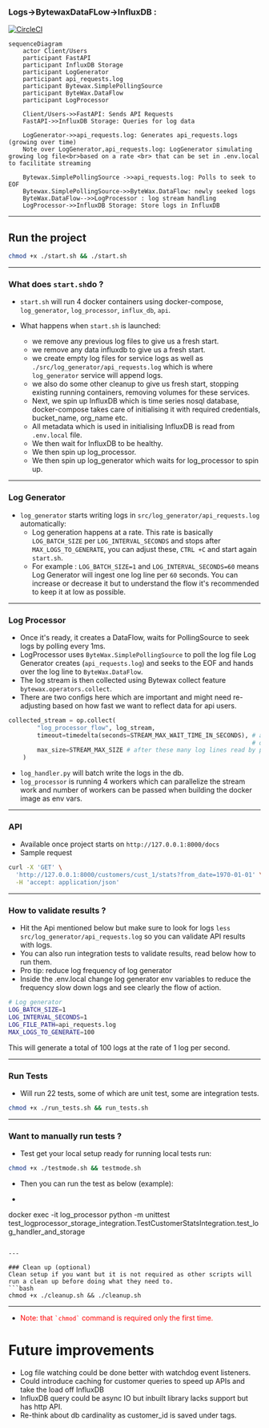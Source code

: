 ### Logs->BytewaxDataFLow->InfluxDB :
[![CircleCI](https://dl.circleci.com/status-badge/img/circleci/9zWYBESC2GpoCp5xDEXCRq/YUvD74ity3tinAomZ6Lpke/tree/main.svg?style=svg)](https://dl.circleci.com/status-badge/redirect/circleci/9zWYBESC2GpoCp5xDEXCRq/YUvD74ity3tinAomZ6Lpke/tree/main)

```mermaid
sequenceDiagram
    actor Client/Users
    participant FastAPI
    participant InfluxDB Storage
    participant LogGenerator
    participant api_requests.log
    participant Bytewax.SimplePollingSource
    participant ByteWax.DataFlow
    participant LogProcessor
    
    Client/Users->>FastAPI: Sends API Requests
    FastAPI->>InfluxDB Storage: Queries for log data

    LogGenerator->>api_requests.log: Generates api_requests.logs (growing over time)
    Note over LogGenerator,api_requests.log: LogGenerator simulating growing log file<br>based on a rate <br> that can be set in .env.local to facilitate streaming
    
    Bytewax.SimplePollingSource ->>api_requests.log: Polls to seek to EOF
    Bytewax.SimplePollingSource->>ByteWax.DataFlow: newly seeked logs
    ByteWax.DataFlow-->>LogProcessor : log stream handling
    LogProcessor->>InfluxDB Storage: Store logs in InfluxDB
```

---

## Run the project
```bash
chmod +x ./start.sh && ./start.sh
```

---

### What does `start.sh`do ?
- `start.sh` will run 4 docker containers using docker-compose, `log_generator`, `log_processor`, `influx_db`, `api`.
- What happens when `start.sh` is launched:

  - we remove any previous log files to give us a fresh start.
  - we remove any data influxdb to give us a fresh start.
  - we create empty log files for service logs as well as `./src/log_generator/api_requests.log` which is where `log_generator` service will append logs.
  - we also do some other cleanup to give us fresh start, stopping existing running containers, removing volumes for these services.
  - Next, we spin up InfluxDB which is time series nosql database, docker-compose takes care of initialising it with required credentials, bucket_name, org_name etc.
  - All metadata which is used in initialising InfluxDB is read from `.env.local` file.
  - We then wait for InfluxDB to be healthy.
  - We then spin up log_processor.
  - We then spin up log_generator which waits for log_processor to spin up.

---

### Log Generator
- `log_generator` starts writing logs in `src/log_generator/api_requests.log` automatically:
  - Log generation happens at a rate. This rate is basically `LOG_BATCH_SIZE` per `LOG_INTERVAL_SECONDS` and stops after `MAX_LOGS_TO_GENERATE`, you can adjust these, `CTRL +C` and start again `start.sh`. 
  - For example : `LOG_BATCH_SIZE=1` and `LOG_INTERVAL_SECONDS=60` means Log Generator will ingest one log line per `60` seconds. You can increase or decrease it but to understand the flow it's recommended to keep it at low as possible.

---

### Log Processor
  - Once it's ready, it creates a DataFlow, waits for PollingSource to seek logs by polling every 1ms.
  - LogProcessor uses `ByteWax.SimplePollingSource` to poll the log file Log Generator creates (`api_requests.log`) and seeks to the EOF and hands over the log line to `ByteWax.DataFlow`.
  - The log stream is then collected using Bytewax collect feature `bytewax.operators.collect`.
  - There are two configs here which are important and might need re-adjusting based on how fast we want to reflect data for api users.
```python
collected_stream = op.collect(
        "log_processor_flow", log_stream,
        timeout=timedelta(seconds=STREAM_MAX_WAIT_TIME_IN_SECONDS), # after these many seconds all lines read by polling source, stream of list of log lines is handed over to log_processor.handle_log
                                                                    # or
        max_size=STREAM_MAX_SIZE # after these many log lines read by polling source, stream of list of log lines is handed over to log_processor.handle_log
    )
```
  - `log_handler.py` will batch write the logs in the db.
  - `log_processor` is running 4 workers which can parallelize the stream work and number of workers can be passed when building the docker image as env vars.

---

### API
- Available once project starts on `http://127.0.0.1:8000/docs`
- Sample request
```bash
curl -X 'GET' \
  'http://127.0.0.1:8000/customers/cust_1/stats?from_date=1970-01-01' \
  -H 'accept: application/json'
```
---

### How to validate results ?
- Hit the Api mentioned below but make sure to look for logs `less src/log_generator/api_requests.log` so you can validate API results with logs.
- You can also run integration tests to validate results, read below how to run them.
- Pro tip: reduce log frequency of log generator
- Inside the .env.local change log generator env variables to reduce the frequency slow down logs and see clearly the flow of action.
```bash
# Log generator
LOG_BATCH_SIZE=1
LOG_INTERVAL_SECONDS=1
LOG_FILE_PATH=api_requests.log
MAX_LOGS_TO_GENERATE=100
```
This will generate a total of 100 logs at the rate of 1 log per second.

---

### Run Tests
- Will run 22 tests, some of which are unit test, some are integration tests.
```bash
chmod +x ./run_tests.sh && run_tests.sh
```

---

### Want to manually run tests ?
- Test get your local setup ready for running local tests run:
```bash
chmod +x ./testmode.sh && testmode.sh
```
- Then you can run the test as below (example):
- ```bash
docker exec -it log_processor python -m unittest test_logprocessor_storage_integration.TestCustomerStatsIntegration.test_log_handler_and_storage
```

---

### Clean up (optional)
Clean setup if you want but it is not required as other scripts will run a clean up before doing what they need to.
```bash
chmod +x ./cleanup.sh && ./cleanup.sh
```

---

- <p style="color: red">Note: that <code>`chmod`</code> command is required only the first time.</p>

# Future improvements

- Log file watching could be done better with watchdog event listeners.
- Could introduce caching for customer queries to speed up APIs and take the load off InfluxDB
- InfluxDB query could be async IO but inbuilt library lacks support but has http API.
- Re-think about db cardinality as customer_id is saved under tags.